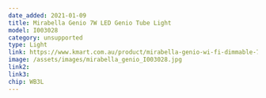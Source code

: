 ```yaml
---
date_added: 2021-01-09
title: Mirabella Genio 7W LED Genio Tube Light 
model: I003028
category: unsupported
type: Light
link: https://www.kmart.com.au/product/mirabella-genio-wi-fi-dimmable-7w-led-tube-lamp/3176391
image: /assets/images/mirabella_genio_I003028.jpg
link2: 
link3: 
chip: WB3L
---
```

